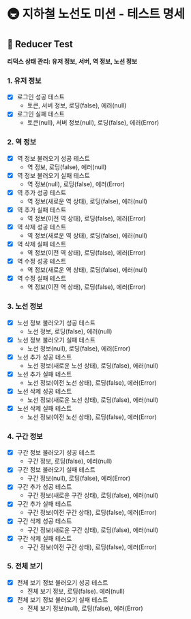 # 🚇 지하철 노선도 미션 - 테스트 명세

## 📌 Reducer Test

**리덕스 상태 관리: 유저 정보, 서버, 역 정보, 노선 정보**

### 1. 유저 정보

- [x] 로그인 성공 테스트
  - 토큰, 서버 정보, 로딩(false), 에러(null)
- [x] 로그인 실패 테스트
  - 토큰(null), 서버 정보(null), 로딩(false), 에러(Error)

### 2. 역 정보

- [x] 역 정보 불러오기 성공 테스트
  - 역 정보, 로딩(false), 에러(null)
- [x] 역 정보 불러오기 실패 테스트
  - 역 정보(null), 로딩(false), 에러(Error)
- [x] 역 추가 성공 테스트
  - 역 정보(새로운 역 상태), 로딩(false), 에러(null)
- [x] 역 추가 실패 테스트
  - 역 정보(이전 역 상태), 로딩(false), 에러(Error)
- [x] 역 삭제 성공 테스트
  - 역 정보(새로운 역 상태), 로딩(false), 에러(null)
- [x] 역 삭제 실패 테스트
  - 역 정보(이전 역 상태), 로딩(false), 에러(Error)
- [x] 역 수정 성공 테스트
  - 역 정보(새로운 역 상태), 로딩(false), 에러(null)
- [x] 역 수정 실패 테스트
  - 역 정보(이전 역 상태), 로딩(false), 에러(Error)

### 3. 노선 정보

- [x] 노선 정보 불러오기 성공 테스트
  - 노선 정보, 로딩(false), 에러(null)
- [x] 노선 정보 불러오기 실패 테스트
  - 노선 정보(null), 로딩(false), 에러(Error)
- [x] 노선 추가 성공 테스트
  - 노선 정보(새로운 노선 상태), 로딩(false), 에러(null)
- [x] 노선 추가 실패 테스트
  - 노선 정보(이전 노선 상태), 로딩(false), 에러(Error)
- [x] 노선 삭제 성공 테스트
  - 노선 정보(새로운 노선 상태), 로딩(false), 에러(null)
- [x] 노선 삭제 실패 테스트
  - 노선 정보(이전 노선 상태), 로딩(false), 에러(Error)

### 4. 구간 정보

- [x] 구간 정보 불러오기 성공 테스트
  - 구간 정보, 로딩(false), 에러(null)
- [x] 구간 정보 불러오기 실패 테스트
  - 구간 정보(null), 로딩(false), 에러(Error)
- [x] 구간 추가 성공 테스트
  - 구간 정보(새로운 구간 상태), 로딩(false), 에러(null)
- [x] 구간 추가 실패 테스트
  - 구간 정보(이전 구간 상태), 로딩(false), 에러(Error)
- [x] 구간 삭제 성공 테스트
  - 구간 정보(새로운 구간 상태), 로딩(false), 에러(null)
- [x] 구간 삭제 실패 테스트
  - 구간 정보(이전 구간 상태), 로딩(false), 에러(Error)

### 5. 전체 보기

- [x] 전체 보기 정보 불러오기 성공 테스트
  - 전체 보기 정보, 로딩(false). 에러(null)
- [x] 전체 보기 정보 불러오기 실패 테스트
  - 전체 보기 정보(null), 로딩(false), 에러(Error)
